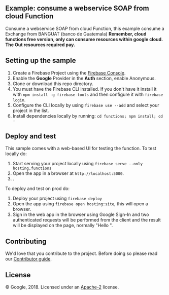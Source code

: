 ## Example: consume a webservice SOAP from cloud Function
Consume a webservice SOAP from cloud Function, this example consume a Exchange from BANGUAT (banco de Guatemala)
**Remember, cloud functions free version, only can consume resources within google cloud. The Out resources required pay.**


## Setting up the sample

 1. Create a Firebase Project using the [Firebase Console](https://console.firebase.google.com).
 2. Enable the **Google** Provider in the **Auth** section, enable Anonymous.
 3. Clone or download this repo directory.
 4. You must have the Firebase CLI installed. If you don't have it install it with `npm install -g firebase-tools` and then configure it with `firebase login`.
 5. Configure the CLI locally by using `firebase use --add` and select your project in the list.
 6. Install dependencies locally by running: `cd functions; npm install; cd -`


## Deploy and test

This sample comes with a web-based UI for testing the function.
To test locally do:

 1. Start serving your project locally using `firebase serve --only hosting,functions`
 2. Open the app in a browser at `http://localhost:5000`.
 3. .


To deploy and test on prod do:

 1. Deploy your project using `firebase deploy`
 2. Open the app using `firebase open hosting:site`, this will open a browser.
 3. Sign in the web app in the browser using Google Sign-In and two authenticated requests will be performed from the client and the result will be displayed on the page, normally "Hello <user displayname>".


## Contributing

We'd love that you contribute to the project. Before doing so please read our [Contributor guide](../CONTRIBUTING.md).


## License

© Google, 2018. Licensed under an [Apache-2](../LICENSE) license.
